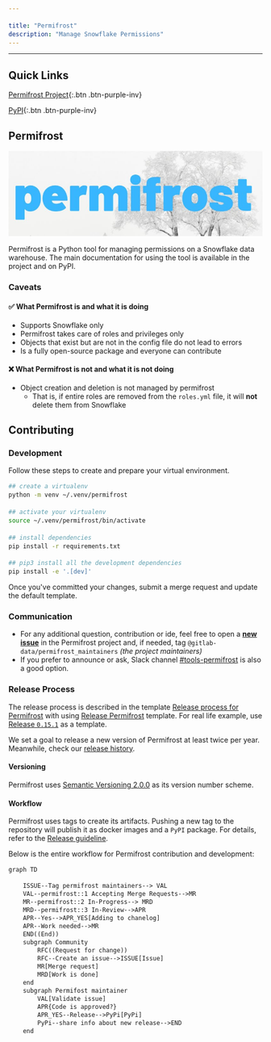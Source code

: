 ```yaml
---

title: "Permifrost"
description: "Manage Snowflake Permissions"
---
```










---

## Quick Links

[Permifrost Project](https://gitlab.com/gitlab-data/permifrost/){:.btn .btn-purple-inv}

[PyPI](https://pypi.org/project/permifrost/){:.btn .btn-purple-inv}

## Permifrost

![](pf.jpeg)

Permifrost is a Python tool for managing permissions on a Snowflake data warehouse. The main documentation for using the tool is available in the project and on PyPI.

### Caveats

#### :white_check_mark: What Permifrost is and what it is doing

* Supports Snowflake only
* Permifrost takes care of roles and privileges only
* Objects that exist but are not in the config file do not lead to errors
* Is a fully open-source package and everyone can contribute

#### :x: What Permifrost is not and what it is not doing

* Object creation and deletion is not managed by permifrost
    * That is, if entire roles are removed from the `roles.yml` file, it will **not** delete them from Snowflake


## Contributing

### Development

Follow these steps to create and prepare your virtual environment.

```bash
## create a virtualenv
python -m venv ~/.venv/permifrost

## activate your virtualenv
source ~/.venv/permifrost/bin/activate

## install dependencies
pip install -r requirements.txt

## pip3 install all the development dependencies
pip install -e '.[dev]'
```

Once you've committed your changes, submit a merge request and update the default template.

### Communication

* For any additional question, contribution or ide, feel free to open a [**new issue**](https://gitlab.com/gitlab-data/permifrost/-/issues/new) in the Permifrost project and, if needed, tag `@gitlab-data/permifrost_maintainers` _(the project maintainers)_
* If you prefer to announce or ask, Slack channel [#tools-permifrost](https://getdbt.slack.com/archives/C01LWQJMMGS) is also a good option.

### Release Process

The release process is described in the template [Release process for Permifrost](https://gitlab.com/gitlab-data/permifrost/-/blob/master/RELEASE.md) with using [Release Permifrost](https://gitlab.com/gitlab-data/permifrost/-/blob/master/.gitlab/issue_templates/Releasing%20update.md) template. For real life example, use [Release `0.15.1`](https://gitlab.com/gitlab-data/permifrost/-/issues/175) as a template.

We set a goal to release a new version of Permifrost at least twice per year. Meanwhile, check our [release history](https://pypi.org/project/permifrost/#history).

#### Versioning

Permifrost uses [Semantic Versioning 2.0.0](https://semver.org/) as its version number scheme.

#### Workflow

Permifrost uses tags to create its artifacts. Pushing a new tag to the repository will publish it as docker images and a `PyPI` package. For details, refer to the [Release guideline](https://gitlab.com/gitlab-data/permifrost/-/blob/master/.gitlab/issue_templates/Releasing%20update.md).

Below is the entire workflow for Permifrost contribution and development:

```mermaid
graph TD

    ISSUE--Tag permifrost maintainers--> VAL
    VAL--permifrost::1 Accepting Merge Requests-->MR
    MR--permifrost::2 In-Progress--> MRD
    MRD--permifrost::3 In-Review-->APR
    APR--Yes-->APR_YES[Adding to chanelog]
    APR--Work needed-->MR
    END((End))
    subgraph Community
        RFC((Request for change))
        RFC--Create an issue-->ISSUE[Issue]
        MR[Merge request]
        MRD[Work is done]
    end
    subgraph Permifost maintainer
        VAL[Validate issue]
        APR{Code is approved?}
        APR_YES--Release-->PyPi[PyPi]
        PyPi--share info about new release-->END
    end

```



